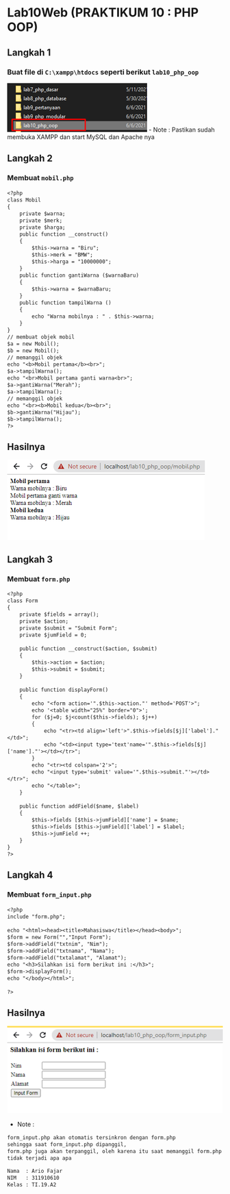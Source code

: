 # Lab10Web (PRAKTIKUM 10 : PHP OOP)

## Langkah 1 
### Buat file di `C:\xampp\htdocs` seperti berikut `lab10_php_oop`
<img src=Praktikum10/0.png>
- Note : Pastikan sudah membuka XAMPP dan start MySQL dan Apache nya

## Langkah 2
### Membuat `mobil.php`
```
<?php
class Mobil
{
    private $warna;
    private $merk;
    private $harga;
    public function __construct()
    {
        $this->warna = "Biru";
        $this->merk = "BMW";
        $this->harga = "10000000";
    }
    public function gantiWarna ($warnaBaru)
    {
        $this->warna = $warnaBaru;
    }
    public function tampilWarna ()
    {
        echo "Warna mobilnya : " . $this->warna;
    }
}
// membuat objek mobil
$a = new Mobil();
$b = new Mobil();
// memanggil objek
echo "<b>Mobil pertama</b><br>";
$a->tampilWarna();
echo "<br>Mobil pertama ganti warna<br>";
$a->gantiWarna("Merah");
$a->tampilWarna();
// memanggil objek
echo "<br><b>Mobil kedua</b><br>";
$b->gantiWarna("Hijau");
$b->tampilWarna();
?>
```
## Hasilnya 
<img src=Praktikum10/2.png>

## Langkah 3
### Membuat `form.php`
```
<?php
class Form
{
	private $fields = array();
	private $action;
	private $submit = "Submit Form";
	private $jumField = 0;
	
	public function __construct($action, $submit)
	{
		$this->action = $action;
		$this->submit = $submit;
	}

	public function displayForm()
	{
		echo "<form action='".$this->action."' method='POST'>";
		echo '<table width="25%" border="0">';
		for ($j=0; $j<count($this->fields); $j++) 
		{
			echo "<tr><td align='left'>".$this->fields[$j]['label']."</td>";
			echo "<td><input type='text'name='".$this->fields[$j]['name']."'></td></tr>";
		}
		echo "<tr><td colspan='2'>";
		echo "<input type='submit' value='".$this->submit."'></td></tr>";
		echo "</table>";
	}

	public function addField($name, $label)
	{
		$this->fields [$this->jumField]['name'] = $name;
		$this->fields [$this->jumField]['label'] = $label;
		$this->jumField ++;
	}
}
?>
```

## Langkah 4
### Membuat `form_input.php`
```
<?php
include "form.php";

echo "<html><head><title>Mahasiswa</title></head><body>";
$form = new Form("","Input Form");
$form->addField("txtnim", "Nim");
$form->addField("txtnama", "Nama");
$form->addField("txtalamat", "Alamat");
echo "<h3>Silahkan isi form berikut ini :</h3>";
$form->displayForm();
echo "</body></html>";

?>
```

## Hasilnya
<img src=Praktikum10/6.png>

- Note : 
```
form_input.php akan otomatis tersinkron dengan form.php 
sehingga saat form_input.php dipanggil, 
form.php juga akan terpanggil, oleh karena itu saat memanggil form.php 
tidak terjadi apa apa
```

```
Nama  : Ario Fajar
NIM   : 311910610
Kelas : TI.19.A2
```
